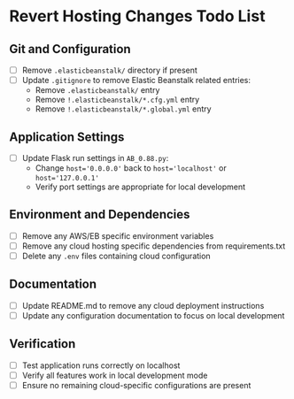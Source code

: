 # Revert Hosting Changes Todo List

## Git and Configuration
- [ ] Remove `.elasticbeanstalk/` directory if present
- [ ] Update `.gitignore` to remove Elastic Beanstalk related entries:
  - Remove `.elasticbeanstalk/` entry
  - Remove `!.elasticbeanstalk/*.cfg.yml` entry
  - Remove `!.elasticbeanstalk/*.global.yml` entry

## Application Settings
- [ ] Update Flask run settings in `AB_0.88.py`:
  - Change `host='0.0.0.0'` back to `host='localhost'` or `host='127.0.0.1'`
  - Verify port settings are appropriate for local development

## Environment and Dependencies
- [ ] Remove any AWS/EB specific environment variables
- [ ] Remove any cloud hosting specific dependencies from requirements.txt
- [ ] Delete any `.env` files containing cloud configuration

## Documentation
- [ ] Update README.md to remove any cloud deployment instructions
- [ ] Update any configuration documentation to focus on local development

## Verification
- [ ] Test application runs correctly on localhost
- [ ] Verify all features work in local development mode
- [ ] Ensure no remaining cloud-specific configurations are present 